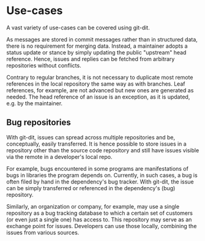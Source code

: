 # Use-cases

A vast variety of use-cases can be covered using git-dit.

As messages are stored in commit messages rather than in structured data, there
is no requirement for merging data. Instead, a maintainer adopts a status update
or stance by simply updating the public "upstream" head reference. Hence, issues
and replies can be fetched from arbitrary repositories without conflicts.

Contrary to regular branches, it is not necessary to duplicate most remote
references in the local repository the same way as with branches. Leaf
references, for example, are not advanced but new ones are generated as needed.
The head reference of an issue is an exception, as it is updated, e.g. by the
maintainer.


## Bug repositories

With git-dit, issues can spread across multiple repositories and be,
conceptually, easily transferred. It is hence possible to store issues in a
repository other than the source code repository and still have issues visible
via the remote in a developer's local repo.

For example, bugs encountered in some programs are manifestations of bugs in
libraries the program depends on. Currently, in such cases, a bug is often filed
by hand in the dependency's bug tracker. With git-dit, the issue can be simply
transferred or referenced in the dependency's (bug) repository.

Similarly, an organization or company, for example, may use a single repository
as a bug tracking database to which a certain set of customers (or even just a
single one) has access to. This repository may serve as an exchange point for
issues. Developers can use those locally, combining the issues from various
sources.

